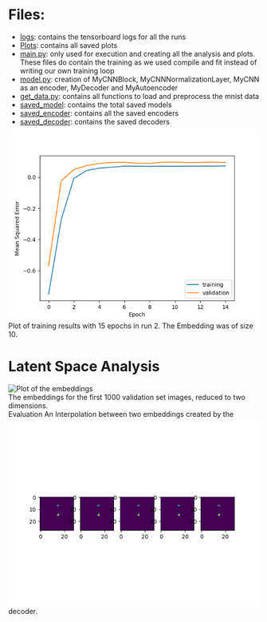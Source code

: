 # Files: 
* [logs](logs): contains the tensorboard logs for all the runs
* [Plots](Plots): contains all saved plots
* [main.py](main.py): only used for execution and creating all the analysis and plots. These files do contain the training as we used compile and fit instead of writing our own training loop
* [model.py](model.py): creation of MyCNNBlock, MyCNNNormalizationLayer, MyCNN as an encoder, MyDecoder and MyAutoencoder
* [get_data.py](get_data.py): contains all functions to load and preprocess the mnist data
* [saved_model](saved_model): contains the total saved models
* [saved_encoder](saved_encoder): contains all the saved encoders
* [saved_decoder](saved_decoder): contains the saved decoders

<img src="Plots/run2.png" align="left" alt="Plot of training results with 15 epochs in run 2" width="700"/>
Plot of training results with 15 epochs in run 2. The Embedding was of size 10. 
<br clear="left"/>

# Latent Space Analysis
<img src="Plots/run2_embedded.png" align="left" alt="Plot of the embeddings" width="700"/>
The embeddings for the first 1000 validation set images, reduced to two dimensions. 
<br clear="left"/>
Evaluation
<img src="Plots/run2_interpolation.png" align="left" alt="Plot of an interpolation between two embeddings" width="700"/>
An Interpolation between two embeddings created by the decoder. 
<br clear="left"/>
